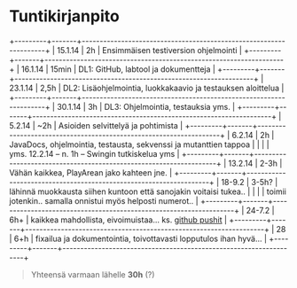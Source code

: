 Tuntikirjanpito
===============

+---------+-------+-------------------------------------------------------------------+
| 15.1.14 | 2h    | Ensimmäisen testiversion ohjelmointi                              |
+---------+-------+-------------------------------------------------------------------+
| 16.1.14 | 15min | DL1: GitHub, labtool ja dokumentteja                              |
+---------+-------+-------------------------------------------------------------------+
| 23.1.14 | 2,5h  | DL2: Lisäohjelmointia, luokkakaavio ja testauksen aloittelua      |
+---------+-------+-------------------------------------------------------------------+
| 30.1.14 | 3h    | DL3: Ohjelmointia, testauksia yms.                                |
+---------+-------+-------------------------------------------------------------------+
| 5.2.14  | ~2h   | Asioiden selvittelyä ja pohtimista                                |
+---------+-------+-------------------------------------------------------------------+
| 6.2.14  | 2h    | JavaDocs, ohjelmointia, testausta, sekvenssi ja mutanttien tappoa |
|         |       | yms. 12.2.14 – n. 1h – Swingin tutkiskelua yms                    |
+---------+-------+-------------------------------------------------------------------+
| 13.2.14 | 2-3h  | Vähän kaikkea, PlayArean jako kahteen jne.                        |
+---------+-------+-------------------------------------------------------------------+
| 18-9.2  | 3-5h? | lähinnä muokkausta siihen kuntoon että sanojakin voitaisi tukea.. |
|         |       | toimii jotenkin.. samalla onnistui myös helposti numerot..        |
+---------+-------+-------------------------------------------------------------------+
| 24-7.2  | 6h+   | kaikkea mahdollista, eivoimuistaa... ks. [github pushit][1]       |
+---------+-------+-------------------------------------------------------------------+
| 28      | 6+h   | fixailua ja dokumentointia, toivottavasti lopputulos ihan hyvä... |
+---------+-------+-------------------------------------------------------------------+

[1]: <https://github.com/tl0/jlab/commits/master>

>   Yhteensä varmaan lähelle **30h** (?)
